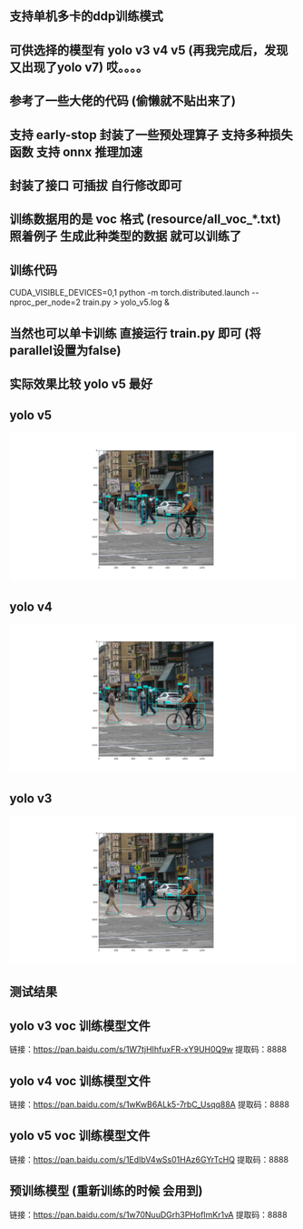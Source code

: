 ## 支持单机多卡的ddp训练模式

## 可供选择的模型有 yolo v3 v4 v5 (再我完成后，发现又出现了yolo v7) 哎。。。。

## 参考了一些大佬的代码 (偷懒就不贴出来了)

## 支持 early-stop 封装了一些预处理算子 支持多种损失函数 支持 onnx 推理加速

## 封装了接口 可插拔 自行修改即可

## 训练数据用的是 voc 格式 (resource/all_voc_*.txt) 照着例子 生成此种类型的数据 就可以训练了

## 训练代码

CUDA_VISIBLE_DEVICES=0,1 python -m torch.distributed.launch --nproc_per_node=2 train.py > yolo_v5.log &

## 当然也可以单卡训练 直接运行 train.py 即可 (将parallel设置为false)

## 实际效果比较 yolo v5 最好

## yolo v5

![image](image/yolov5.png)

## yolo v4

![image](image/yolov4.png)

## yolo v3

![image](image/yolov3.png)

## 测试结果

## yolo v3 voc 训练模型文件

链接：https://pan.baidu.com/s/1W7tjHIhfuxFR-xY9UH0Q9w
提取码：8888

## yolo v4 voc 训练模型文件

链接：https://pan.baidu.com/s/1wKwB6ALk5-7rbC_Usqq88A
提取码：8888

## yolo v5 voc 训练模型文件

链接：https://pan.baidu.com/s/1EdIbV4wSs01HAz6GYrTcHQ
提取码：8888

## 预训练模型 (重新训练的时候 会用到)

链接：https://pan.baidu.com/s/1w70NuuDGrh3PHofImKr1vA
提取码：8888

